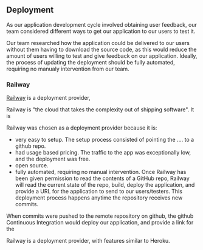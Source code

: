 ## Deployment

As our application development cycle involved obtaining user feedback, our team considered different ways to get our application to our users to test it. 

Our team researched how the application could be delivered to our users without them having to download the source code, as this would reduce the amount of users willing to test and give feedback on our application. Ideally, the process of updating the deployment should be fully automated, requiring no manualy intervention from our team.



### Railway

[Railway](https://railway.app/) is a deployment provider,

Railway is "the cloud that takes the complexity out of shipping software". It is 

Railway was chosen as a deployment provider because it is:
- very easy to setup. The setup process consisted of pointing the .... to a github repo.
- had usage based pricing. The traffic to the app was exceptionally low, and the deployment was free.
- open source.
- fully automated, requiring no manual intervention. Once Railway has been given permission to read the contents of a GitHub repo, Railway will read the current state of the repo, build, deploy the application, and provide a URL for the application to send to our users/testers. This deployment process happens anytime the repository receives new commits.


When commits were pushed to the remote repository on github, the github Continuous Integration would deploy our application, and provide a link for the 

Railway is a deployment provider, with features similar to Heroku.

